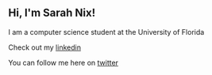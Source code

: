 ## Hi, I'm Sarah Nix!

I am a computer science student at the University of Florida

Check out my [linkedin](www.linkedin.com/in/sarah-nix-8567871b5)

You can follow me here on [twitter](https://twitter.com/sarahknix)

